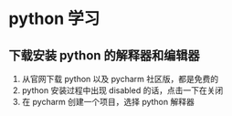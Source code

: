 # python 学习
## 下载安装 python 的解释器和编辑器

1. 从官网下载 python 以及 pycharm 社区版，都是免费的
2. python 安装过程中出现 disabled 的话，点击一下在关闭
3. 在 pycharm 创建一个项目，选择 python 解释器